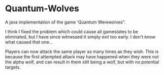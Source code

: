 Quantum-Wolves
==============

A java implementation of the game 'Quantum Werewolves".


I think I fixed the problem which could cause all gamestates to be eliminated, but I have since witnessed it simply exit too early.  I don't know what caused that one...

Players can now attack the same player as many times as they wish.  This is because the first attempted attack may have happened when they were not the alpha wolf, and can result in them still being a wolf, but with no potential targets.
